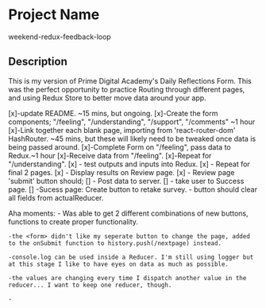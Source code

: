 # Project Name
weekend-redux-feedback-loop

## Description

This is my version of Prime Digital Academy's Daily Reflections Form.  This was the perfect opportunity to practice Routing through different pages, and using Redux Store to better move data around your app.

[x]-update README. ~15 mins, but ongoing.
[x]-Create the form components; "/feeling", "/understanding", "/support", "/comments" ~1 hour
[x]-Link together each blank page, importing from 'react-router-dom' HashRouter. ~45 mins, but these will likely need to be tweaked once data is being passed around.
[x]-Complete Form on "/feeling", pass data to Redux.~1 hour
[x]-Receive data from "/feeling".
[x]-Repeat for "/understanding".
[x] - test outputs and inputs into Redux.
[x] - Repeat for final 2 pages.
[x] - Display results on Review page.
[x] - Review page 'submit' button should;
       [] - Post data to server.
       [] - take user to Success page.
[]  -Sucess page: Create button to retake survey.
    - button should clear all fields from actualReducer.


Aha moments: 
    - Was able to get 2 different combinations of new buttons, functions to create proper functionality.

    -the <form> didn't like my seperate button to change the page, added to the onSubmit function to history.push(/nextpage) instead.

    -console.log can be used inside a Reducer. I'm still using logger but at this stage I like to have eyes on data as much as possible.

    -the values are changing every time I dispatch another value in the reducer... I want to keep one reducer, though.

    - 

    
